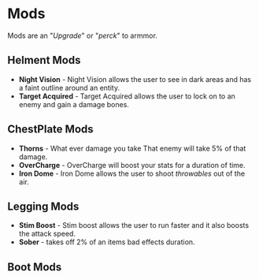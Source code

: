 # Mods
Mods are an "*Upgrade*" or "*perck*" to armmor.
## Helment Mods
- **Night Vision** -  Night Vision allows the user to see in dark areas and has
a faint outline around an entity.
- **Target Acquired** - Target Acquired allows the user to lock on to an enemy 
and gain a damage bones.

## ChestPlate Mods
- **Thorns** - What ever damage you take That enemy will take 5% of that damage.
- **OverCharge** - OverCharge will boost your stats for a duration of time.
- **Iron Dome** - Iron Dome allows the user to shoot *throwables* out of the air.
## Legging Mods
- **Stim Boost** - Stim boost allows the user to run faster and it also boosts the attack
speed.
- **Sober** - takes off 2% of an items bad effects duration.

## Boot Mods
